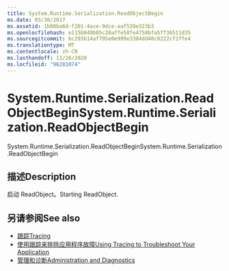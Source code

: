 ```yaml
---
title: System.Runtime.Serialization.ReadObjectBegin
ms.date: 03/30/2017
ms.assetid: 1b08ba6d-f201-4ace-9dce-aaf539e323b3
ms.openlocfilehash: e115b049b85c20affe58fe4758bfa5ff36511d35
ms.sourcegitcommit: bc293b14af795e0e999e3304dd40c0222cf2ffe4
ms.translationtype: MT
ms.contentlocale: zh-CN
ms.lasthandoff: 11/26/2020
ms.locfileid: "96281074"
---
```

# <a name="systemruntimeserializationreadobjectbegin"></a><span data-ttu-id="1d433-102">System.Runtime.Serialization.ReadObjectBegin</span><span class="sxs-lookup"><span data-stu-id="1d433-102">System.Runtime.Serialization.ReadObjectBegin</span></span>

<span data-ttu-id="1d433-103">System.Runtime.Serialization.ReadObjectBegin</span><span class="sxs-lookup"><span data-stu-id="1d433-103">System.Runtime.Serialization.ReadObjectBegin</span></span>  
  
## <a name="description"></a><span data-ttu-id="1d433-104">描述</span><span class="sxs-lookup"><span data-stu-id="1d433-104">Description</span></span>  

 <span data-ttu-id="1d433-105">启动 ReadObject。</span><span class="sxs-lookup"><span data-stu-id="1d433-105">Starting ReadObject.</span></span>  
  
## <a name="see-also"></a><span data-ttu-id="1d433-106">另请参阅</span><span class="sxs-lookup"><span data-stu-id="1d433-106">See also</span></span>

- [<span data-ttu-id="1d433-107">跟踪</span><span class="sxs-lookup"><span data-stu-id="1d433-107">Tracing</span></span>](index.md)
- [<span data-ttu-id="1d433-108">使用跟踪来排除应用程序故障</span><span class="sxs-lookup"><span data-stu-id="1d433-108">Using Tracing to Troubleshoot Your Application</span></span>](using-tracing-to-troubleshoot-your-application.md)
- [<span data-ttu-id="1d433-109">管理和诊断</span><span class="sxs-lookup"><span data-stu-id="1d433-109">Administration and Diagnostics</span></span>](../index.md)
